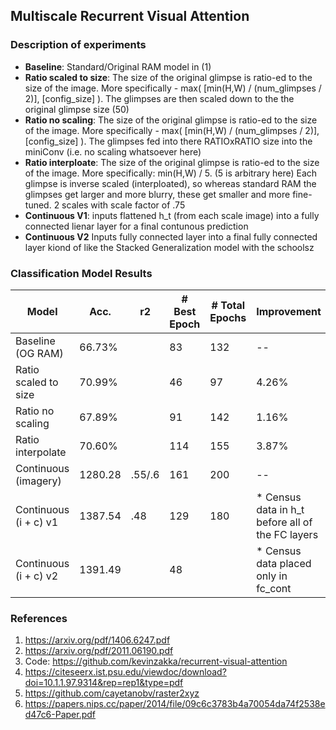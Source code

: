 ## Multiscale Recurrent Visual Attention


### Description of experiments
- **Baseline**: Standard/Original RAM model in (1)
- **Ratio scaled to size**: The size of the original glimpse is ratio-ed to the size of the image. More specifically - max( [min(H,W) / (num_glimpses / 2)], [config_size] ). The glimpses are then scaled down to the the original glimpse size (50)
- **Ratio no scaling**: The size of the original glimpse is ratio-ed to the size of the image. More specifically - max( [min(H,W) / (num_glimpses / 2)], [config_size] ). The glimpses fed into there RATIOxRATIO size into the miniConv (i.e. no scaling whatsoever here)
- **Ratio interploate**: The size of the original glimpse is ratio-ed to the size of the image. More specifically: min(H,W) / 5. (5 is arbitrary here) Each glimpse is inverse scaled (interploated), so whereas standard RAM the glimpses get larger and more blurry, these get smaller and more fine-tuned. 2 scales with scale factor of .75
- **Continuous V1**: inputs flattened h_t (from each scale image) into a fully connected lienar layer for a final contunous prediction
- **Continuous V2** Inputs fully connected layer into a final fully connected layer kiond of like the Stacked Generalization model with the schoolsz


### Classification Model Results

|       Model            |     Acc.       |    r2   |   # Best Epoch  | # Total Epochs  |  Improvement
|------------------------|----------------|---------|-----------------|-----------------|---------------
| Baseline (OG RAM)      |     66.73%     |         |        83       |       132       |      --
| Ratio scaled to size   |     70.99%     |         |        46       |        97       |     4.26%
| Ratio no scaling       |     67.89%     |         |        91       |       142       |     1.16%
| Ratio interpolate      |     70.60%     |         |       114       |       155       |     3.87%
| Continuous (imagery)   |    1280.28     | .55/.6  |       161       |       200       |      --
| Continuous (i + c) v1  |    1387.54     |   .48   |       129       |       180       |  * Census data in h_t before all of the FC layers
| Continuous (i + c) v2  |    1391.49     |         |        48       |                 |  * Census data placed only in fc_cont 


### References
1. https://arxiv.org/pdf/1406.6247.pdf
2. https://arxiv.org/pdf/2011.06190.pdf
3. Code: https://github.com/kevinzakka/recurrent-visual-attention
4. https://citeseerx.ist.psu.edu/viewdoc/download?doi=10.1.1.97.9314&rep=rep1&type=pdf
5. https://github.com/cayetanobv/raster2xyz
6. https://papers.nips.cc/paper/2014/file/09c6c3783b4a70054da74f2538ed47c6-Paper.pdf
